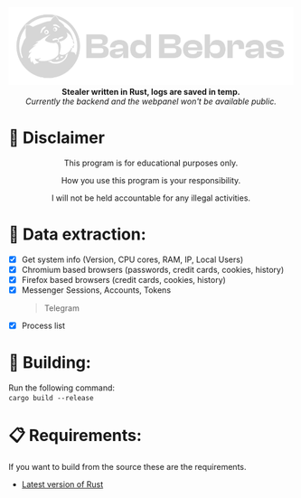 <p align="center">
  <img src="https://raw.githubusercontent.com/pathetic/badbebras-stealer/main/banner.png"> <br>
  <b>Stealer written in Rust, logs are saved in temp.</b><br>
  <i>Currently the backend and the webpanel won't be available public.</i>
</p>

# 🚧 Disclaimer

<p align="center">This program is for educational purposes only.</p>
<p align="center">How you use this program is your responsibility.</p>
<p align="center">I will not be held accountable for any illegal activities.</p>

# 🔱 Data extraction:
- [x] Get system info (Version, CPU cores, RAM, IP, Local Users)
- [x] Chromium based browsers (passwords, credit cards, cookies, history)
- [x] Firefox based browsers (credit cards, cookies, history)
- [x] Messenger Sessions, Accounts, Tokens
    > Telegram
- [x] Process list

# 🔨 Building:
Run the following command:  
`cargo build --release`

# 📋 Requirements:
If you want to build from the source these are the requirements.
 - [Latest version of Rust](https://www.rust-lang.org/tools/install)
